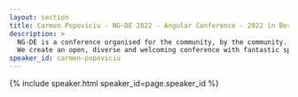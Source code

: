 ```yaml
---
layout: section
title: Carmen Popoviciu - NG-DE 2022 - Angular Conference - 2022 in Berlin
description: >
  NG-DE is a conference organised for the community, by the community.
  We create an open, diverse and welcoming conference with fantastic speakers and a warm and friendly environment. 
speaker_id: carmen-popoviciu
---
```


{% include speaker.html speaker_id=page.speaker_id %}
